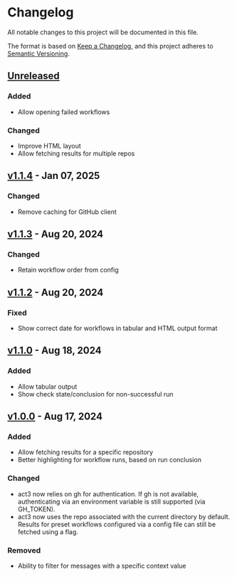 # Changelog

All notable changes to this project will be documented in this file.

The format is based on [Keep a Changelog](https://keepachangelog.com/en/1.1.0/),
and this project adheres to [Semantic Versioning](https://semver.org/spec/v2.0.0.html).

## [Unreleased]

### Added

- Allow opening failed workflows

### Changed

- Improve HTML layout
- Allow fetching results for multiple repos

## [v1.1.4] - Jan 07, 2025

### Changed

- Remove caching for GitHub client

## [v1.1.3] - Aug 20, 2024

### Changed

- Retain workflow order from config

## [v1.1.2] - Aug 20, 2024

### Fixed

- Show correct date for workflows in tabular and HTML output format

## [v1.1.0] - Aug 18, 2024

### Added

- Allow tabular output
- Show check state/conclusion for non-successful run

## [v1.0.0] - Aug 17, 2024

### Added

- Allow fetching results for a specific repository
- Better highlighting for workflow runs, based on run conclusion

### Changed

- act3 now relies on gh for authentication. If gh is not available,
  authenticating via an environment variable is still supported (via GH_TOKEN).
- act3 now uses the repo associated with the current directory by default.
    Results for preset workflows configured via a config file can still be
    fetched using a flag.

### Removed

- Ability to filter for messages with a specific context value

[unreleased]: https://github.com/dhth/act3/compare/v1.1.4...HEAD
[v1.1.4]: https://github.com/dhth/act3/compare/v1.1.3...v1.1.4
[v1.1.3]: https://github.com/dhth/act3/compare/v1.1.2...v1.1.3
[v1.1.2]: https://github.com/dhth/act3/compare/v1.1.1...v1.1.2
[v1.1.0]: https://github.com/dhth/act3/compare/v1.0.0...v1.1.0
[v1.0.0]: https://github.com/dhth/act3/compare/v0.4.0...v1.0.0

